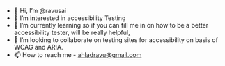 - 👋 Hi, I’m @ravusai
- 👀 I’m interested in accessibility Testing
- 🌱 I’m currently learning so if you can fill me in on how to be a better accessibility tester, will be really helpful,
- 💞️ I’m looking to collaborate on testing sites for accessibility on basis of WCAG and ARIA.
- 📫 How to reach me - ahladravu@gmail.com

<!---
ravusai/ravusai is a ✨ special ✨ repository because its `README.md` (this file) appears on your GitHub profile.
You can click the Preview link to take a look at your changes.
--->

